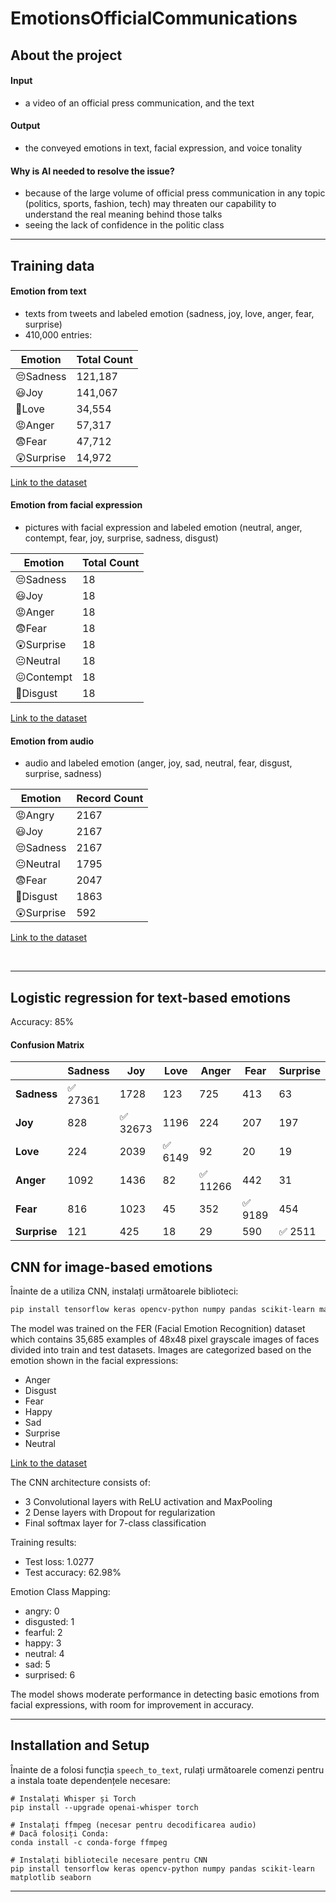 # EmotionsOfficialCommunications
## About the project
#### Input
-  a video of an official press communication, and the text
#### Output
- the conveyed emotions in text, facial expression, and voice tonality

#### Why is AI needed to resolve the issue? 
- because of the large volume of official press communication in any topic (politics, sports, fashion, tech) may threaten our capability to understand the real meaning behind those talks
- seeing the lack of confidence in the politic class

---

## Training data
#### Emotion from text
- texts from tweets and labeled emotion (sadness, joy, love, anger, fear, surprise)
- 410,000 entries: 

| Emotion   | Total Count |
|-----------|-------------|
| 😔Sadness   | 121,187      |
| 😃Joy       | 141,067      |
| 💌Love      | 34,554       |
| 😡Anger     | 57,317     |
| 😨Fear      | 47,712      |
| 😲Surprise  | 14,972       |

[Link to the dataset](https://www.kaggle.com/code/shtrausslearning/twitter-emotion-classification/input)

#### Emotion from facial expression
- pictures with facial expression and labeled emotion (neutral, anger, contempt, fear, joy, surprise, sadness, disgust)

| Emotion   | Total Count |
|-----------|-------------|
| 😔Sadness   | 18      |
| 😃Joy       | 18      |
| 😡Anger     | 18     |
| 😨Fear      | 18      |
| 😲Surprise  | 18     |
| 😐Neutral  | 18     |
| 😖Contempt  | 18     |
| 🤢Disgust  | 18     |

[Link to the dataset](https://www.kaggle.com/datasets/tapakah68/facial-emotion-recognition/)

#### Emotion from audio
- audio and labeled emotion (anger, joy, sad, neutral, fear, disgust, surprise, sadness)

| Emotion    | Record Count |
|------------|--------------|
| 😡Angry      | 2167         |
| 😃Joy      | 2167         |
| 😔Sadness        | 2167         |
| 😐Neutral    | 1795         |
| 😨Fear    | 2047         |
| 🤢Disgust  | 1863         |
| 😲Surprise  | 592          |

[Link to the dataset](https://www.kaggle.com/datasets/uldisvalainis/audio-emotions)

<br>

---

## Logistic regression for text-based emotions

Accuracy: 85%

#### Confusion Matrix
|            | Sadness | Joy   | Love  | Anger | Fear  | Surprise |
|------------|---------|------|------|------|------|----------|
| **Sadness**  | ✅ 27361 | 1728 | 123 | 725  | 413  | 63  |
| **Joy**      |  828   | ✅ 32673 | 1196 | 224  | 207  | 197  |
| **Love**     |  224   | 2039 | ✅ 6149 | 92  | 20  | 19  |
| **Anger**    | 1092   | 1436 | 82  | ✅ 11266 | 442  | 31  |
| **Fear**     |  816   | 1023 | 45  | 352  | ✅ 9189 | 454  |
| **Surprise** |  121   | 425  | 18  | 29   | 590  | ✅ 2511  |


## CNN for image-based emotions

Înainte de a utiliza CNN, instalați următoarele biblioteci:
```bash
pip install tensorflow keras opencv-python numpy pandas scikit-learn matplotlib seaborn
```

The model was trained on the FER (Facial Emotion Recognition) dataset which contains 35,685 examples of 48x48 pixel grayscale images of faces divided into train and test datasets. Images are categorized based on the emotion shown in the facial expressions:
- Anger
- Disgust
- Fear
- Happy
- Sad
- Surprise
- Neutral

[Link to the dataset](https://www.kaggle.com/datasets/ananthu017/emotion-detection-fer)

The CNN architecture consists of:
- 3 Convolutional layers with ReLU activation and MaxPooling
- 2 Dense layers with Dropout for regularization
- Final softmax layer for 7-class classification

Training results:
- Test loss: 1.0277
- Test accuracy: 62.98%

Emotion Class Mapping:
- angry: 0
- disgusted: 1
- fearful: 2
- happy: 3
- neutral: 4
- sad: 5
- surprised: 6

The model shows moderate performance in detecting basic emotions from facial expressions, with room for improvement in accuracy.

---
## Installation and Setup

Înainte de a folosi funcția `speech_to_text`, rulați următoarele comenzi pentru a instala toate dependențele necesare:

```
# Instalați Whisper și Torch
pip install --upgrade openai-whisper torch

# Instalați ffmpeg (necesar pentru decodificarea audio)
# Dacă folosiți Conda:
conda install -c conda-forge ffmpeg

# Instalați bibliotecile necesare pentru CNN
pip install tensorflow keras opencv-python numpy pandas scikit-learn matplotlib seaborn
```

---
